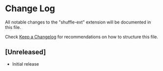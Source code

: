 # Change Log

All notable changes to the "shuffle-ext" extension will be documented in this file.

Check [Keep a Changelog](http://keepachangelog.com/) for recommendations on how to structure this file.

## [Unreleased]

- Initial release